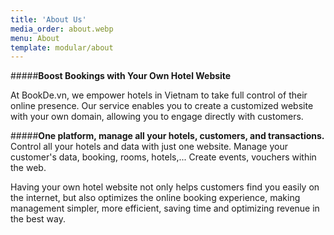 ```yaml
---
title: 'About Us'
media_order: about.webp
menu: About
template: modular/about
---
```


#####**Boost Bookings with Your Own Hotel Website**

At BookDe.vn, we empower hotels in Vietnam to take full control of their online presence. Our service enables you to create a customized website with your own domain, allowing you to engage directly with customers.

#####**One platform, manage all your hotels, customers, and transactions.**
Control all your hotels and data with just one website. Manage your customer's data, booking, rooms, hotels,... Create events, vouchers within the web.

Having your own hotel website not only helps customers find you easily on the internet, but also optimizes the online booking experience, making management simpler, more efficient, saving time and optimizing revenue in the best way.
